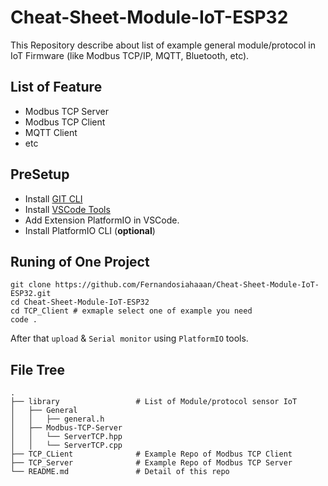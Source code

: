 # Cheat-Sheet-Module-IoT-ESP32

This Repository describe about list of example general module/protocol in IoT Firmware (like Modbus TCP/IP, MQTT, Bluetooth, etc).

## List of Feature

- Modbus TCP Server
- Modbus TCP Client
- MQTT Client
- etc

## PreSetup

- Install [GIT CLI](https://git-scm.com/downloads)
- Install [VSCode Tools](https://code.visualstudio.com/download)
- Add Extension PlatformIO in VSCode.
- Install PlatformIO CLI (**optional**)

## Runing of One Project

```
git clone https://github.com/Fernandosiahaaan/Cheat-Sheet-Module-IoT-ESP32.git
cd Cheat-Sheet-Module-IoT-ESP32
cd TCP_Client # exmaple select one of example you need
code .
```

After that `upload` & `Serial monitor` using `PlatformIO` tools.

## File Tree

```
.
├── library                 # List of Module/protocol sensor IoT
│   ├── General
│   │   ├── general.h
│   ├── Modbus-TCP-Server
│   │   └── ServerTCP.hpp
│   │   └── ServerTCP.cpp
├── TCP_CLient              # Example Repo of Modbus TCP Client
├── TCP_Server              # Example Repo of Modbus TCP Server
└── README.md               # Detail of this repo

```
